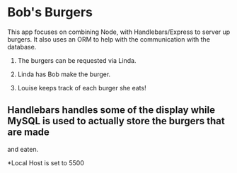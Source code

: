 # Bob's Burgers
This app focuses on combining Node, with Handlebars/Express to server up burgers. 
It also uses an ORM to help with the communication with the database.




1. The burgers can be requested via Linda.

2. Linda has Bob make the burger. 

3. Louise keeps track of each burger she eats!

## Handlebars handles some of the display while MySQL is used to actually store the burgers that are made
and eaten. 

*Local Host is set to 5500